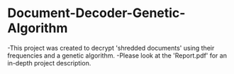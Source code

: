 # Document-Decoder-Genetic-Algorithm
-This project was created to decrypt 'shredded documents' using their frequencies and a genetic algorithm. 
-Please look at the 'Report.pdf' for an in-depth project description.
